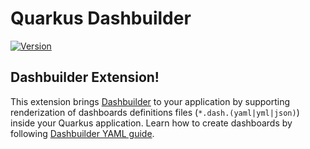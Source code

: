 # Quarkus Dashbuilder

[![Version](https://img.shields.io/maven-central/v/io.quarkiverse.dashbuilder/quarkus-dashbuilder?logo=apache-maven&style=flat-square)](https://search.maven.org/artifact/io.quarkiverse.dashbuilder/quarkus-dashbuilder)

## Dashbuilder Extension!

This extension brings [Dashbuilder](https://www.dashbuilder.org/) to your application by supporting renderization of dashboards definitions files (`*.dash.(yaml|yml|json)`) inside your Quarkus application. Learn how to create dashboards by following [Dashbuilder YAML guide](https://www.dashbuilder.org/docs/#chap-dashbuilder-yaml-guides).